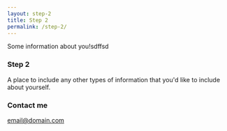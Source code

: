 ```yaml
---
layout: step-2
title: Step 2
permalink: /step-2/
---
```


Some information about you!sdffsd

### Step 2

A place to include any other types of information that you'd like to include about yourself.

### Contact me

[email@domain.com](mailto:email@domain.com)
